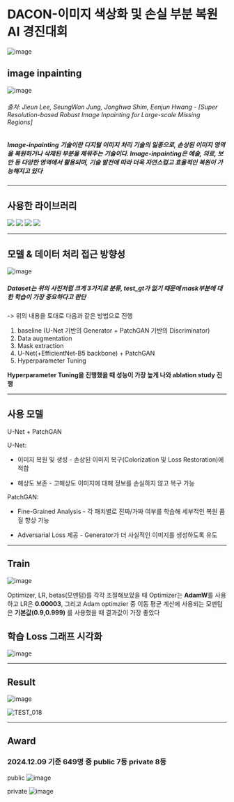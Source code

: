# DACON-이미지 색상화 및 손실 부분 복원 AI 경진대회
![image](https://github.com/user-attachments/assets/a6a29b5c-047c-4b78-a555-b0c25df79721)

## image inpainting
![image](https://github.com/user-attachments/assets/d6c3e9f8-7478-4477-a536-8926ab9a1606)

###### 출처: Jieun Lee, SeungWon Jung, Jonghwa Shim, Eenjun Hwang - [Super  Resolution-based  Robust  Image  Inpainting  for Large-scale  Missing  Regions]
##### Image-inpainting 기술이란 디지털 이미지 처리 기술의 일종으로, 손상된 이미지 영역을 복원하거나 삭제된 부분을 채워주는 기술이다. Image-inpainting은 예술, 의료, 보안 등 다양한 영역에서 활용되며, 기술 발전에 따라 더욱 자연스럽고 효율적인 복원이 가능해지고 있다
---
## 사용한 라이브러리 
<img src="https://img.shields.io/badge/python-3776AB?style=for-the-badge&logo=python&logoColor=white"> <img src="https://img.shields.io/badge/pytorch-EE4C2C?style=for-the-badge&logo=python&logoColor=white"> <img src="https://img.shields.io/badge/numpy-013243?style=for-the-badge&logo=python&logoColor=white"> <img src="https://img.shields.io/badge/tqdm-FFC107?style=for-the-badge&logo=python&logoColor=white">

---
## 모델 & 데이터 처리 접근 방향성
![image](https://github.com/user-attachments/assets/ed73797d-032d-41d3-b438-2cb681e39b6d)

##### Dataset는 위의 사진처럼 크게 3가지로 분류, test_gt가 없기 때문에 mask부분에 대한 학습이 가장 중요하다고 판단

-> 위의 내용을 토대로 다음과 같은 방법으로 진행
1. baseline (U-Net 기반의 Generator + PatchGAN 기반의 Discriminator)
2. Data augmentation
3. Mask extraction
4. U-Net(+EfficientNet-B5 backbone) + PatchGAN
5. Hyperparameter Tuning

**Hyperparameter Tuning을 진행했을 때 성능이 가장 높게 나와 ablation study 진행**

---
## 사용 모델
U-Net + PatchGAN
<br>

U-Net:

- 이미지 복원 및 생성 - 손상된 이미지 복구(Colorization 및 Loss Restoration)에 적합

- 해상도 보존 - 고해상도 이미지에 대해 정보를 손실하지 않고 복구 가능

PatchGAN:

- Fine-Grained Analysis - 각 패치별로 진짜/가짜 여부를 학습해 세부적인 복원 품질 향상 가능

- Adversarial Loss 제공 - Generator가 더 사실적인 이미지를 생성하도록 유도

---
## Train
![image](https://github.com/user-attachments/assets/6033e4ed-ae77-44c2-93f6-540027276711)


Optimizer, LR, betas(모멘텀)를 각각 조절해보았을 때 Optimizer는 **AdamW**를 사용하고 LR은 **0.00003**, 그리고 Adam optimzier 중 이동 평균 계산에 사용되는 모멘텀은 **기본값(0.9,0.999)** 를 사용했을 때 결과값이 가장 좋았다



## 학습 Loss 그래프 시각화
![image](https://github.com/user-attachments/assets/48be336a-06e5-4eda-9be2-f8d1e47f5ea9)


---
## Result
![image](https://github.com/user-attachments/assets/48e7b2d4-91c0-4f89-8092-5b43d6483bf6)

![TEST_018](https://github.com/user-attachments/assets/5d804c3d-ae01-4e41-8263-828cf5821d38)


---
## Award
### 2024.12.09 기준 649명 중 public 7등 private 8등
public
![image](https://github.com/user-attachments/assets/238d28a7-634d-49df-8943-4291dd96de30)

private
![image](https://github.com/user-attachments/assets/c8298d86-ecd3-4095-8d4b-4c4e470a004e)






